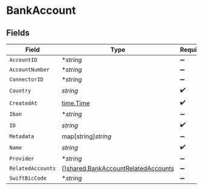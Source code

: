 # BankAccount


## Fields

| Field                                                                                           | Type                                                                                            | Required                                                                                        | Description                                                                                     |
| ----------------------------------------------------------------------------------------------- | ----------------------------------------------------------------------------------------------- | ----------------------------------------------------------------------------------------------- | ----------------------------------------------------------------------------------------------- |
| `AccountID`                                                                                     | **string*                                                                                       | :heavy_minus_sign:                                                                              | N/A                                                                                             |
| `AccountNumber`                                                                                 | **string*                                                                                       | :heavy_minus_sign:                                                                              | N/A                                                                                             |
| `ConnectorID`                                                                                   | **string*                                                                                       | :heavy_minus_sign:                                                                              | N/A                                                                                             |
| `Country`                                                                                       | *string*                                                                                        | :heavy_check_mark:                                                                              | N/A                                                                                             |
| `CreatedAt`                                                                                     | [time.Time](https://pkg.go.dev/time#Time)                                                       | :heavy_check_mark:                                                                              | N/A                                                                                             |
| `Iban`                                                                                          | **string*                                                                                       | :heavy_minus_sign:                                                                              | N/A                                                                                             |
| `ID`                                                                                            | *string*                                                                                        | :heavy_check_mark:                                                                              | N/A                                                                                             |
| `Metadata`                                                                                      | map[string]*string*                                                                             | :heavy_minus_sign:                                                                              | N/A                                                                                             |
| `Name`                                                                                          | *string*                                                                                        | :heavy_check_mark:                                                                              | N/A                                                                                             |
| `Provider`                                                                                      | **string*                                                                                       | :heavy_minus_sign:                                                                              | N/A                                                                                             |
| `RelatedAccounts`                                                                               | [][shared.BankAccountRelatedAccounts](../../../pkg/models/shared/bankaccountrelatedaccounts.md) | :heavy_minus_sign:                                                                              | N/A                                                                                             |
| `SwiftBicCode`                                                                                  | **string*                                                                                       | :heavy_minus_sign:                                                                              | N/A                                                                                             |